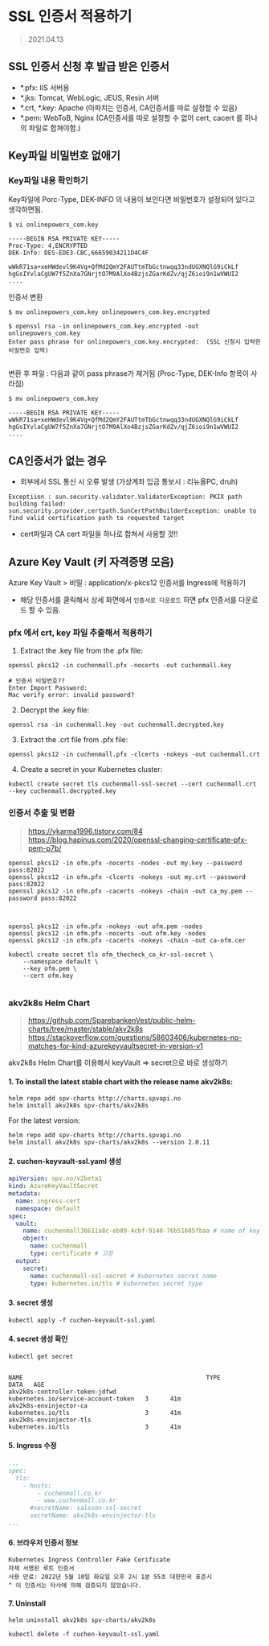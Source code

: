 # SSL 인증서 적용하기 
> 2021.04.13


## SSL 인증서 신청 후 발급 받은 인증서 
- *.pfx: IIS 서버용
- *.jks: Tomcat, WebLogic, JEUS, Resin 서버 
- *.crt, *.key: Apache (아파치는 인증서, CA인증서를 따로 설정할 수 있음)
- *.pem: WebToB, Nginx (CA인증서를 따로 설정할 수 없어 cert, cacert 를 하나의 파일로 합쳐야함.)


## Key파일 비밀번호 없애기 
### Key파일 내용 확인하기 
Key파일에 Porc-Type, DEK-INFO 의 내용이 보인다면 비밀번호가 설정되어 있다고 생각하면됨. 

```shell
$ vi onlinepowers_com.key

-----BEGIN RSA PRIVATE KEY-----
Proc-Type: 4,ENCRYPTED
DEK-Info: DES-EDE3-CBC,66659034211D4C4F

wWkR71sa+xeHWdevl9K4Vq+QfMd2QmY2FAUTtmTbGctnwqq33ndUGXNQlG9iCkLf
hgGsIYvlaCgUW7f5ZnXa7GNrjtO7M9AlXo4BzjsZGarKdZv/qjZ6ioi9n1wVWUI2
....

```

인증서 변환 
```shell
$ mv onlinepowers_com.key onlinepowers_com.key.encrypted

$ openssl rsa -in onlinepowers_com.key.encrypted -out onlinepowers_com.key 
Enter pass phrase for onlinepowers_com.key.encrypted:  (SSL 신청시 입력한 비밀번호 입력)


```

변환 후 파일 : 다음과 같이 pass phrase가 제거됨 (Proc-Type, DEK-Info 항목이 사라짐) 

```shell
$ mv onlinepowers_com.key

-----BEGIN RSA PRIVATE KEY-----
wWkR71sa+xeHWdevl9K4Vq+QfMd2QmY2FAUTtmTbGctnwqq33ndUGXNQlG9iCkLf
hgGsIYvlaCgUW7f5ZnXa7GNrjtO7M9AlXo4BzjsZGarKdZv/qjZ6ioi9n1wVWUI2
....

```

## CA인증서가 없는 경우
- 외부에서 SSL 통신 시 오류 발생 (가상계좌 입금 통보시 : 리뉴올PC, druh)  
```
Exceptiion : sun.security.validator.ValidatorException: PKIX path building failed: sun.security.provider.certpath.SunCertPathBuilderException: unable to find valid certification path to requested target
```

- cert파일과 CA cert 파일을 하나로 합쳐서 사용할 것!!



## Azure Key Vault (키 자격증명 모음)
Azure Key Vault > 비밀 : application/x-pkcs12 인증서를 Ingress에 적용하기 
- 해당 인증서를 클릭해서 상세 화면에서 `인증서로 다운로드` 하면 pfx 인증서를 다운로드 할 수 있음. 

### pfx 에서 crt, key 파일 추출해서 적용하기 
1. Extract the .key file from the .pfx file:
```shell
openssl pkcs12 -in cuchenmall.pfx -nocerts -out cuchenmall.key

# 인증서 비밀번호??
Enter Import Password:
Mac verify error: invalid password?
```

2. Decrypt the .key file:
```shell
openssl rsa -in cuchenmall.key -out cuchenmall.decrypted.key
```

3. Extract the .crt file from .pfx file:
```shell
openssl pkcs12 -in cuchenmall.pfx -clcerts -nokeys -out cuchenmall.crt
```

4. Create a secret in your Kubernetes cluster:
```shell
kubectl create secret tls cuchenmall-ssl-secret --cert cuchenmall.crt --key cuchenmall.decrypted.key
```


### 인증서 추출 및 변환 
> https://ykarma1996.tistory.com/84
> https://blog.hapinus.com/2020/openssl-changing-certificate-pfx-pem-p7b/
```
openssl pkcs12 -in ofm.pfx -nocerts -nodes -out my.key --password pass:82022
openssl pkcs12 -in ofm.pfx -clcerts -nokeys -out my.crt --password pass:82022
openssl pkcs12 -in ofm.pfx -cacerts -nokeys -chain -out ca_my.pem --password pass:82022



openssl pkcs12 -in ofm.pfx -nokeys -out ofm.pem -nodes 
openssl pkcs12 -in ofm.pfx -nocerts -out ofm.key -nodes 
openssl pkcs12 -in ofm.pfx -cacerts -nokeys -chain -out ca-ofm.cer

kubectl create secret tls ofm_thecheck_co_kr-ssl-secret \
    --namespace default \
    --key ofm.pem \
    --cert ofm.key


```


### akv2k8s Helm Chart
> https://github.com/SparebankenVest/public-helm-charts/tree/master/stable/akv2k8s
> https://stackoverflow.com/questions/58603406/kubernetes-no-matches-for-kind-azurekeyvaultsecret-in-version-v1

akv2k8s Helm Chart를 이용해서 keyVault => secret으로 바로 생성하기 

#### 1. To install the latest stable chart with the release name akv2k8s:
```shell
helm repo add spv-charts http://charts.spvapi.no
helm install akv2k8s spv-charts/akv2k8s
```

For the latest version:
```shell
helm repo add spv-charts http://charts.spvapi.no
helm install akv2k8s spv-charts/akv2k8s --version 2.0.11
```

#### 2. cuchen-keyvault-ssl.yaml 생성
```yaml
apiVersion: spv.no/v2beta1
kind: AzureKeyVaultSecret
metadata:
  name: ingress-cert
  namespace: default
spec:
  vault:
    name: cuchenmall38611a8c-eb89-4cbf-9140-76b51685fbaa # name of key vault
    object:
      name: cuchenmall  
      type: certificate # 고정
  output:
    secret:
      name: cuchenmall-ssl-secret # kubernetes secret name
      type: kubernetes.io/tls # kubernetes secret type

```

#### 3. secret 생성 
```shell
kubectl apply -f cuchen-keyvault-ssl.yaml
```


#### 4. secret 생성 확인 
```shell
kubectl get secret 


NAME                                                   TYPE                                  DATA   AGE
akv2k8s-controller-token-jdfwd                         kubernetes.io/service-account-token   3      41m
akv2k8s-envinjector-ca                                 kubernetes.io/tls                     3      41m
akv2k8s-envinjector-tls                                kubernetes.io/tls                     3      41m
```

#### 5. Ingress 수정 
```yaml
...
spec:
  tls:
    - hosts:
        - cuchenmall.co.kr
        - www.cuchenmall.co.kr
      #secretName: saleson-ssl-secret
      secretName: akv2k8s-envinjector-tls
...
```

#### 6. 브라우저 인증서 정보 
```
Kubernetes Ingress Controller Fake Cerificate
자체 서명된 루트 인증서 
사용 만료: 2022년 5월 10일 화요일 오후 2시 1분 55초 대한민국 표준시
^ 이 인증서는 타사에 의해 검증되지 않았습니다.  
```


#### 7. Uninstall 
```
helm uninstall akv2k8s spv-charts/akv2k8s

kubectl delete -f cuchen-keyvault-ssl.yaml


```